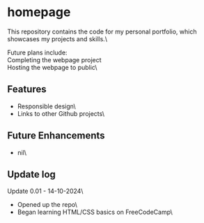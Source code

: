 # homepage

This repository contains the code for my personal portfolio, which showcases my projects and skills.\\

Future plans include:\
Completing the webpage project\
Hosting the webpage to public\

## Features

- Responsible design\
- Links to other Github projects\

## Future Enhancements

- nil\

## Update log

Update 0.01 - 14-10-2024\

- Opened up the repo\
- Began learning HTML/CSS basics on FreeCodeCamp\
